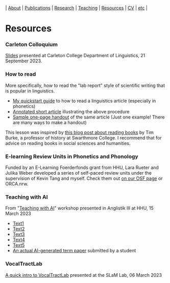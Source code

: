 | [About](https://cageissler.github.io) | [Publications](https://cageissler.github.io/publications) | [Research](https://cageissler.github.io/research) | [Teaching](https://cageissler.github.io/teaching) | [Resources](https://cageissler.github.io/resources) | [CV](https://cageissler.github.io/files/Geissler_CV.pdf) | [etc](https://cageissler.github.io/etc) |

# Resources

### Carleton Colloquium

[Slides](files/Colloquium_21Sept2023.pdf) presented at Carleton College Department of Linguistics, 21 September 2023.


### How to read

More specifically, how to read the "lab report" style of scientific writing that is popular in linguistics.

- [My quickstart guide](https://cageissler.github.io/files/How_to_read/How_to_read.pdf) to how to read a linguistics article (especially in phonetics)
- [Annotated short article](https://cageissler.github.io/files/How_to_read/Hashimoto_2019_exemplars_annotated.pdf) illustrating the above procedure
- [Sample one-page handout](https://cageissler.github.io/files/How_to_read/Handout_Hashimoto_2019.pdf) of the same article (Just one example! There are many ways to make a handout)

This lesson was inspired by [this blog post about reading books](https://blogs.swarthmore.edu/burke/permanent-features-advice-on-academia/how-to-read-in-college/) by Tim Burke, a professor of history at Swarthmore College. I recommend that for advice on reading books in social sciences and humanities.


### E-learning Review Units in Phonetics and Phonology

Funded by an E-Learning Foerderfonds grant from HHU, Lara Rueter and Julika Weber developed a series of self-paced review units under the supervision of Kevin Tang and myself. Check them out [on our OSF page](https://osf.io/kjnad/) or ORCA.nrw.


### Teaching with AI

From "[Teaching with AI](https://cageissler.github.io/files/AI_teaching/AI_writing_slides.pdf)" workshop presented in Anglistik III at HHU, 15 March 2023
- [Text1](https://cageissler.github.io/files/AI_teaching/AI_Text1.pdf)
- [Text2](https://cageissler.github.io/files/AI_teaching/AI_Text2.pdf)
- [Text3](https://cageissler.github.io/files/AI_teaching/AI_Text3.pdf)
- [Text4](https://cageissler.github.io/files/AI_teaching/AI_Text4.pdf)
- [Text5](https://cageissler.github.io/files/AI_teaching/AI_Text5.pdf)
- [An actual AI-generated term paper](https://cageissler.github.io/files/AI_teaching/AI_generated_term_paper.pdf) submitted by a student


### VocalTractLab

[A quick intro to VocalTractLab](https://docs.google.com/presentation/d/1RHi7j2BnR8WZiwLjFQVzFwHWCiAXCN8ZpTA8hPnpgLI/edit?usp=sharing) presented at the SLaM Lab, 06 March 2023
